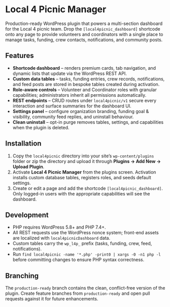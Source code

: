# Local 4 Picnic Manager

Production-ready WordPress plugin that powers a multi-section dashboard for the Local 4 picnic team. Drop the `[local4picnic_dashboard]` shortcode onto any page to provide volunteers and coordinators with a single place to manage tasks, funding, crew contacts, notifications, and community posts.

## Features

- **Shortcode dashboard** – renders premium cards, tab navigation, and dynamic lists that update via the WordPress REST API.
- **Custom data tables** – tasks, funding entries, crew records, notifications, and feed posts are stored in bespoke tables created during activation.
- **Role-aware controls** – Volunteer and Coordinator roles with granular capabilities; administrators inherit all permissions automatically.
- **REST endpoints** – CRUD routes under `local4picnic/v1` secure every interaction and surface summaries for the dashboard UI.
- **Settings panel** – configure organization branding, funding goal & visibility, community feed replies, and uninstall behaviour.
- **Clean uninstall** – opt-in purge removes tables, settings, and capabilities when the plugin is deleted.

## Installation

1. Copy the `local4picnic` directory into your site’s `wp-content/plugins` folder or zip the directory and upload it through **Plugins → Add New → Upload Plugin**.
2. Activate **Local 4 Picnic Manager** from the plugins screen. Activation installs custom database tables, registers roles, and seeds default settings.
3. Create or edit a page and add the shortcode `[local4picnic_dashboard]`. Only logged-in users with the appropriate capabilities will see the dashboard.

## Development

- PHP requires WordPress 5.8+ and PHP 7.4+.
- All REST requests use the WordPress nonce system; front-end assets are localized with `local4picnicDashboard` data.
- Custom tables carry the `wp_l4p_` prefix (tasks, funding, crew, feed, notifications).
- Run `find local4picnic -name '*.php' -print0 | xargs -0 -n1 php -l` before committing changes to ensure PHP syntax correctness.

## Branching

The `production-ready` branch contains the clean, conflict-free version of the plugin. Create feature branches from `production-ready` and open pull requests against it for future enhancements.
